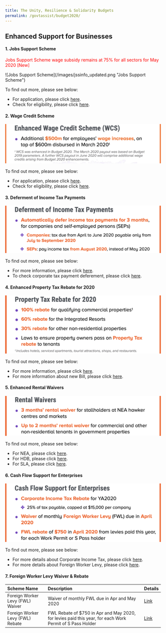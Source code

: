 ```yaml
---
title: The Unity, Resilience & Solidarity Budgets 
permalink: /govtassist/budget2020/
---
```


## **Enhanced Support for Businesses**

#### **1. Jobs Support Scheme**

<p style="color:red">Jobs Support Scheme wage subsidy remains at 75% for all sectors for May 2020 [New]</p>
![Jobs Support Scheme](/images/jssinfo_updated.png "Jobs Support Scheme")

To find out more, please see below:
- For application, please click <a target="_blank" href="https://go.gov.sg/jssapplication">here</a>.
- Check for eligibility, please click <a target="_blank" href="https://go.gov.sg/jsseligibility">here</a>.


#### **2. Wage Credit Scheme**

![Wage Credit Scheme](/images/wcsinfo_updated.png "Wage Credit Scheme")

To find out more, please see below:
- For application, please click <a target="_blank" href="https://go.gov.sg/wcsapplication">here</a>.
- Check for eligibility, please click <a target="_blank" href="https://go.gov.sg/wcseligibility">here</a>.


#### **3. Deferment of Income Tax Payments**

![Deferment of Income Tax Payments](/images/defertax_updated.png "Deferment of Income Tax Payments")

To find out more, please see below:
- For more information, please click <a target="_blank" href="https://go.gov.sg/deferinfo">here</a>.
- To check corporate tax payment deferement, please click <a target="_blank" href="https://go.gov.sg/defercal">here</a>.


#### **4. Enhanced Property Tax Rebate for 2020**

![Enhanced Property Tax Rebate for 2020](/images/propertytax_updated.png "Enhanced Property Tax Rebate for 2020")

To find out more, please see below:
- For more information, please click <a target="_blank" href="https://go.gov.sg/propertytaxrebate">here</a>.
- For more information about new Bill, please click <a target="_blank" href="https://go.gov.sg/newbill">here</a>.


#### **5. Enhanced Rental Waivers**

![Enhanced Rental Waivers](/images/rentalwaiver_updated.png "Enhanced Rental Waivers")

To find out more, please see below:
- For NEA, please click <a target="_blank" href="https://go.gov.sg/nearebate">here</a>.
- For HDB, please click <a target="_blank" href="https://go.gov.sg/hdbrebate">here</a>.
- For SLA, please click <a target="_blank" href="https://go.gov.sg/slarebate">here</a>.


#### **6. Cash Flow Support for Enterprises**

![Cash Flow Support for Enterprises](/images/cashflow_updated.png "Cash Flow Support for Enterprises")

To find out more, please see below:
- For more details about Corporate Income Tax, please click <a target="_blank" href="https://go.gov.sg/corporateincometax">here</a>.
- For more details about Foreign Worker Levy, please click <a target="_blank" href="https://go.gov.sg/fwlwaiver">here</a>.


#### **7. Foreign Worker Levy Waiver & Rebate**

|Scheme Name|Description|Details|
|:---|:---|:---|
|Foreign Worker Levy (FWL) Waiver|Waiver of monthly FWL due in Apr and May 2020|<a target="_blank" href="https://go.gov.sg/fwlwaiver">Link</a>|
|Foreign Worker Levy (FWL) Rebate|FWL Rebate of $750 in Apr and May 2020, for levies paid this year, for each Work Permit of S Pass Holder|<a target="_blank" href="https://go.gov.sg/fwlwaiver">Link</a>|
